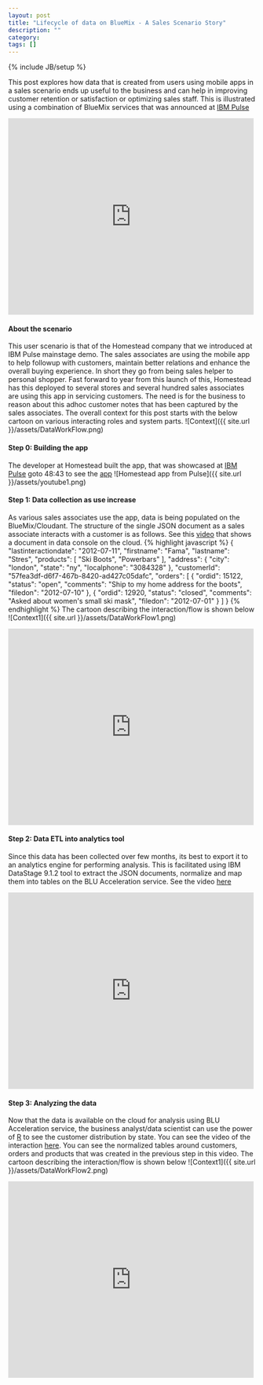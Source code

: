 ```yaml
---
layout: post
title: "Lifecycle of data on BlueMix - A Sales Scenario Story"
description: ""
category: 
tags: []
---
```

{% include JB/setup %}

This post explores how data that is created from users using mobile apps in a sales scenario ends up useful to the business and can help in improving customer retention or satisfaction or optimizing sales staff. This is illustrated using a combination of BlueMix services that was announced at [IBM Pulse](http://www.youtube.com/watch?v=EoItVuWzg7U)

<iframe width="500" height="400" src="http://www.youtube.com/embed/EoItVuWzg7U" frameborder="0" allowfullscreen="allowfullscreen">PulseAppMovie</iframe>

#### About the scenario
This user scenario is that of the Homestead company that we introduced at IBM Pulse mainstage demo. The sales associates are using the mobile app to help followup with customers, maintain better relations and enhance the overall buying experience. In short they go from being sales helper to personal shopper.
Fast forward to year from this launch of this, Homestead has this deployed to several stores and several hundred sales associates are using this app in servicing customers. The need is for the business to reason about this adhoc customer notes that has been captured by the sales associates.
The overall context for this post starts with the below cartoon on various interacting roles and system parts.
![Context]({{ site.url }}/assets/DataWorkFlow.png)

#### Step 0: Building the app
The developer at Homestead built the app, that was showcased at [IBM Pulse](http://www.youtube.com/watch?v=EoItVuWzg7U) goto 48:43 to see the [app](http://www.youtube.com/watch?v=EoItVuWzg7U) 
![Homestead app from Pulse]({{ site.url }}/assets/youtube1.png)

#### Step 1: Data collection as use increase
As various sales associates use the app, data is being populated on the BlueMix/Cloudant. The structure of the single JSON document as a sales associate interacts with a customer is as follows. See this [video](http://www.youtube.com/watch?v=IsVjwz5o7JU) that shows a document in data console on the cloud.
{% highlight javascript %}
{
        "lastinteractiondate": "2012-07-11",
        "firstname": "Fama",
        "lastname": "Stres",
        "products": [
            "Ski Boots",
            "Powerbars"
        ],
        "address": {
            "city": "london",
            "state": "ny",
            "localphone": "3084328"
        },
        "customerId": "57fea3df-d6f7-467b-8420-ad427c05dafc",
        "orders": [
            {
                "ordid": 15122,
                "status": "open",
                "comments": "Ship to my home address for the boots",
                "filedon": "2012-07-10"
            },
            {
                "ordid": 12920,
                "status": "closed",
                "comments": "Asked about women's small ski mask",
                "filedon": "2012-07-01"
            }
        ]
}
{% endhighlight %}
The cartoon describing the interaction/flow is shown below
![Context1]({{ site.url }}/assets/DataWorkFlow1.png)
<iframe width="500" height="400" src="http://www.youtube.com/embed/IsVjwz5o7JU" frameborder="0" allowfullscreen="allowfullscreen">PulseAppMovie</iframe>

#### Step 2: Data ETL into analytics tool
Since this data has been collected over few months, its best to export it to an analytics engine for performing analysis. This is facilitated using IBM DataStage 9.1.2 tool to extract the JSON documents, normalize and map them into tables on the BLU Acceleration service. See the video [here](http://youtu.be/-Ky7QWBcGFk)
<iframe width="500" height="400" src="http://www.youtube.com/embed/-Ky7QWBcGFk" frameborder="0" allowfullscreen="allowfullscreen">PulseAppMovie</iframe>

#### Step 3: Analyzing the data
Now that the data is available on the cloud for analysis using BLU Acceleration service, the business analyst/data scientist can use the power of [R](http://www.r-project.org) to see the customer distribution by state. You can see the video of the interaction [here](http://youtu.be/8zByiS5OoGc). You can see the normalized tables around customers, orders and products that was created in the previous step in this video.
The cartoon describing the interaction/flow is shown below
![Context1]({{ site.url }}/assets/DataWorkFlow2.png)
<iframe width="500" height="400" src="http://www.youtube.com/embed/8zByiS5OoGc" frameborder="0" allowfullscreen="allowfullscreen">PulseAppMovie</iframe>
